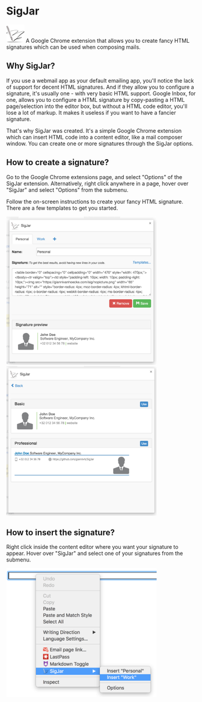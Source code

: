 # SigJar

![SigJar](https://raw.githubusercontent.com/giannivh/SigJar/master/images/signature48.png "SigJar logo") A Google Chrome extension that allows you to create fancy HTML signatures which can be used when composing mails.

## Why SigJar?

If you use a webmail app as your default emailing app, you'll notice the lack of support for decent HTML signatures. And if they allow you to configure a signature, it's usually one - with very basic HTML support. Google Inbox, for one, allows you to configure a HTML signature by copy-pasting a HTML page/selection into the editor box, but without a HTML code editor, you'll lose a lot of markup. It makes it useless if you want to have a fancier signature.

That's why SigJar was created. It's a simple Google Chrome extension which can insert HTML code into a content editor, like a mail composer window. You can create one or more signatures through the SigJar options.

## How to create a signature?

Go to the Google Chrome extensions page, and select "Options" of the SigJar extension. Alternatively, right click anywhere in a page, hover over "SigJar" and select "Options" from the submenu.

Follow the on-screen instructions to create your fancy HTML signature. There are a few templates to get you started.

<img src="https://raw.githubusercontent.com/giannivh/SigJar/master/images/sigjar_01_options.png" width=400 height=auto />
<img src="https://raw.githubusercontent.com/giannivh/SigJar/master/images/sigjar_02_templates.png" width=400 height=auto />

## How to insert the signature?

Right click inside the content editor where you want your signature to appear. Hover over "SigJar" and select one of your signatures from the submenu. 

<img src="https://raw.githubusercontent.com/giannivh/SigJar/master/images/sigjar_03_menu.png" width=400 height=auto />